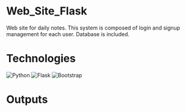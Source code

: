 # Web_Site_Flask
Web site for daily notes. This  system is composed of login and signup management for each user. Database is included.

# Technologies

<img src="https://www.python.org/static/community_logos/python-logo.png" alt="Python"> <img src="https://flask.palletsprojects.com/en/2.0.x/_images/flask-logo.png" alt="Flask"> <img src="https://getbootstrap.com/docs/5.3/assets/brand/bootstrap-logo.svg" alt="Bootstrap">

<!-- HTML -->
<i class="fa fa-html5"></i>

<!-- CSS -->
<i class="fa fa-css3"></i>

<!-- JavaScript -->
<i class="fa fa-js"></i>




# Outputs



